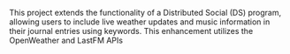 This project extends the functionality of a Distributed Social (DS) program, allowing users to include live weather updates and music information in their journal entries using keywords. This enhancement utilizes the OpenWeather and LastFM APIs